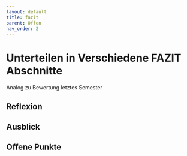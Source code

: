 ```yaml
---
layout: default
title: fazit
parent: Offen
nav_order: 2
---
```


# Unterteilen in Verschiedene FAZIT Abschnitte

Analog zu Bewertung letztes Semester 



## Reflexion


## Ausblick



## Offene Punkte


